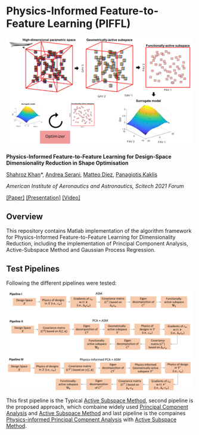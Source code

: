 # Physics-Informed Feature-to-Feature Learning (PIFFL)



<img src="assets/PIFFL.png?raw=true" width="500">



**Physics-Informed Feature-to-Feature Learning for Design-Space Dimensionality Reduction in Shape Optimisation**

[Shahroz Khan](https://www.shahrozkhan.info/)\*, [Andrea Serani](http://www.inm.cnr.it/people/andrea-serani/)\, [Matteo Diez](http://www.inm.cnr.it/people/matteo-diez/)\, [Panagiotis Kaklis](https://www.strath.ac.uk/staff/kaklispanagiotisprof/)

*American Institute of Aeronautics and Astronautics, Scitech 2021 Forum*

[[Paper]](https://drive.google.com/file/d/1xgluCc2a4qZWn0qVIYMTAayN5jPeR_BI/view?usp=sharing) [[Presentation]](-) [[Video]](-)


## Overview

This repository contains Matlab implementation of the algorithm framework for Physics-Informed Feature-to-Feature Learning for Dimensionality Reduction, including the implementation of Principal Component Analysis, Active-Subspace Method and Gaussian Process Regression.

## Test Pipelines

Following the different pipelines were tested:

<img src="assets/pipeline.png?raw=true" width="500">

This first pipeline is the Typical [Active Subspace Method](http://activesubspaces.org/), second pipeline is the proposed approach, which combaine widely used [Principal Compnent Analysis](https://doi.org/10.1016/j.cma.2014.10.042) and [Active Subspace Method](http://activesubspaces.org/) and last pipeline is the compaines [Physics-informed Principal Compnent Analysis](https://doi.org/10.2514/6.2017-3665) with [Active Subspace Method](http://activesubspaces.org/).
